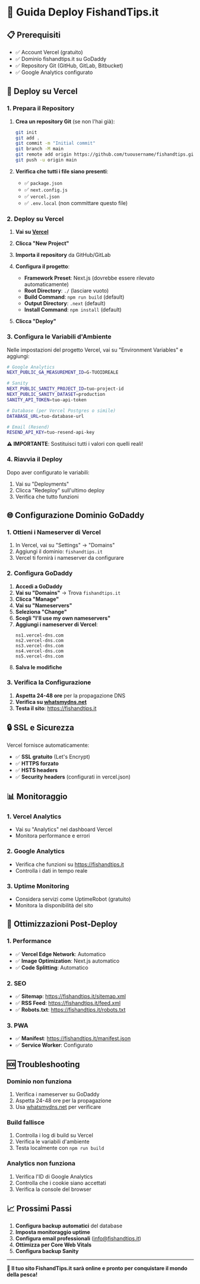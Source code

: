 # 🚀 Guida Deploy FishandTips.it

## 📋 Prerequisiti

- ✅ Account Vercel (gratuito)
- ✅ Dominio fishandtips.it su GoDaddy
- ✅ Repository Git (GitHub, GitLab, Bitbucket)
- ✅ Google Analytics configurato

## 🔧 Deploy su Vercel

### 1. Prepara il Repository

1. **Crea un repository Git** (se non l'hai già):
   ```bash
   git init
   git add .
   git commit -m "Initial commit"
   git branch -M main
   git remote add origin https://github.com/tuousername/fishandtips.git
   git push -u origin main
   ```

2. **Verifica che tutti i file siano presenti**:
   - ✅ `package.json`
   - ✅ `next.config.js`
   - ✅ `vercel.json`
   - ✅ `.env.local` (non committare questo file)

### 2. Deploy su Vercel

1. **Vai su [Vercel](https://vercel.com/)**
2. **Clicca "New Project"**
3. **Importa il repository** da GitHub/GitLab
4. **Configura il progetto**:
   - **Framework Preset**: Next.js (dovrebbe essere rilevato automaticamente)
   - **Root Directory**: `./` (lasciare vuoto)
   - **Build Command**: `npm run build` (default)
   - **Output Directory**: `.next` (default)
   - **Install Command**: `npm install` (default)

5. **Clicca "Deploy"**

### 3. Configura le Variabili d'Ambiente

Nelle impostazioni del progetto Vercel, vai su "Environment Variables" e aggiungi:

```bash
# Google Analytics
NEXT_PUBLIC_GA_MEASUREMENT_ID=G-TUOIDREALE

# Sanity
NEXT_PUBLIC_SANITY_PROJECT_ID=tuo-project-id
NEXT_PUBLIC_SANITY_DATASET=production
SANITY_API_TOKEN=tuo-api-token

# Database (per Vercel Postgres o simile)
DATABASE_URL=tuo-database-url

# Email (Resend)
RESEND_API_KEY=tuo-resend-api-key
```

**⚠️ IMPORTANTE**: Sostituisci tutti i valori con quelli reali!

### 4. Riavvia il Deploy

Dopo aver configurato le variabili:
1. Vai su "Deployments"
2. Clicca "Redeploy" sull'ultimo deploy
3. Verifica che tutto funzioni

## 🌐 Configurazione Dominio GoDaddy

### 1. Ottieni i Nameserver di Vercel

1. In Vercel, vai su "Settings" → "Domains"
2. Aggiungi il dominio: `fishandtips.it`
3. Vercel ti fornirà i nameserver da configurare

### 2. Configura GoDaddy

1. **Accedi a GoDaddy**
2. **Vai su "Domains"** → Trova `fishandtips.it`
3. **Clicca "Manage"**
4. **Vai su "Nameservers"**
5. **Seleziona "Change"**
6. **Scegli "I'll use my own nameservers"**
7. **Aggiungi i nameserver di Vercel**:
   ```
   ns1.vercel-dns.com
   ns2.vercel-dns.com
   ns3.vercel-dns.com
   ns4.vercel-dns.com
   ns5.vercel-dns.com
   ```
8. **Salva le modifiche**

### 3. Verifica la Configurazione

1. **Aspetta 24-48 ore** per la propagazione DNS
2. **Verifica su [whatsmydns.net](https://whatsmydns.net/)**
3. **Testa il sito**: https://fishandtips.it

## 🔒 SSL e Sicurezza

Vercel fornisce automaticamente:
- ✅ **SSL gratuito** (Let's Encrypt)
- ✅ **HTTPS forzato**
- ✅ **HSTS headers**
- ✅ **Security headers** (configurati in vercel.json)

## 📊 Monitoraggio

### 1. Vercel Analytics
- Vai su "Analytics" nel dashboard Vercel
- Monitora performance e errori

### 2. Google Analytics
- Verifica che funzioni su https://fishandtips.it
- Controlla i dati in tempo reale

### 3. Uptime Monitoring
- Considera servizi come UptimeRobot (gratuito)
- Monitora la disponibilità del sito

## 🚀 Ottimizzazioni Post-Deploy

### 1. Performance
- ✅ **Vercel Edge Network**: Automatico
- ✅ **Image Optimization**: Next.js automatico
- ✅ **Code Splitting**: Automatico

### 2. SEO
- ✅ **Sitemap**: https://fishandtips.it/sitemap.xml
- ✅ **RSS Feed**: https://fishandtips.it/feed.xml
- ✅ **Robots.txt**: https://fishandtips.it/robots.txt

### 3. PWA
- ✅ **Manifest**: https://fishandtips.it/manifest.json
- ✅ **Service Worker**: Configurato

## 🆘 Troubleshooting

### Dominio non funziona
1. Verifica i nameserver su GoDaddy
2. Aspetta 24-48 ore per la propagazione
3. Usa [whatsmydns.net](https://whatsmydns.net/) per verificare

### Build fallisce
1. Controlla i log di build su Vercel
2. Verifica le variabili d'ambiente
3. Testa localmente con `npm run build`

### Analytics non funziona
1. Verifica l'ID di Google Analytics
2. Controlla che i cookie siano accettati
3. Verifica la console del browser

## 📈 Prossimi Passi

1. **Configura backup automatici** del database
2. **Imposta monitoraggio uptime**
3. **Configura email professionali** (info@fishandtips.it)
4. **Ottimizza per Core Web Vitals**
5. **Configura backup Sanity**

---

**🎯 Il tuo sito FishandTips.it sarà online e pronto per conquistare il mondo della pesca!**




